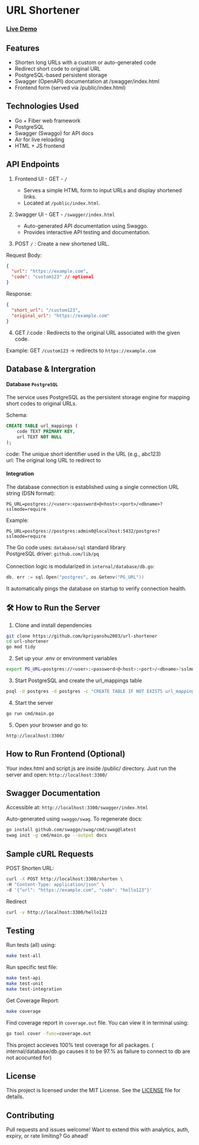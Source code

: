 # URL Shortener

### [Live Demo](https://url-shortener-uy9w.onrender.com/)

## Features

- Shorten long URLs with a custom or auto-generated code
- Redirect short code to original URL
- PostgreSQL-based persistent storage
- Swagger (OpenAPI) documentation at /swagger/index.html
- Frontend form (served via /public/index.html)

## Technologies Used

- Go + Fiber web framework
- PostgreSQL
- Swagger (Swaggo) for API docs
- Air for live reloading
- HTML + JS frontend

## API Endpoints

1. Frontend UI - GET - `/`

   - Serves a simple HTML form to input URLs and display shortened links.
   - Located at `/public/index.html`.

2. Swagger UI - GET - `/swagger/index.html`

   - Auto-generated API documentation using Swaggo.
   - Provides interactive API testing and documentation.

3. POST `/` : Create a new shortened URL.

Request Body:

```json
{
  "url": "https://example.com",
  "code": "custom123" // optional
}
```

Response:

```json
{
  "short_url": "/custom123",
  "original_url": "https://example.com"
}
```

4. GET /:code : Redirects to the original URL associated with the given code.

Example:
GET `/custom123` → redirects to `https://example.com`

## Database & Intergration

#### Database `PostgreSQL`

The service uses PostgreSQL as the persistent storage engine for mapping short codes to original URLs.

Schema:

```sql
CREATE TABLE url_mappings (
	code TEXT PRIMARY KEY,
	url TEXT NOT NULL
);
```

code: The unique short identifier used in the URL (e.g., abc123)\
url: The original long URL to redirect to

#### Integration

The database connection is established using a single connection URL string (DSN format):

```plaintext
PG_URL=postgres://<user>:<password>@<host>:<port>/<dbname>?sslmode=require
```

Example:

```plaintext
PG_URL=postgres://postgres:admin0@localhost:5432/postgres?sslmode=require
```

The Go code uses: `database/sql` standard library\
PostgreSQL driver: `github.com/lib/pq`\
<br>
Connection logic is modularized in `internal/database/db.go`:

```go
db, err := sql.Open("postgres", os.Getenv("PG_URL"))
```

It automatically pings the database on startup to verify connection health.

## 🛠️ How to Run the Server

1. Clone and install dependencies

```bash
git clone https://github.com/kpriyanshu2003/url-shortener
cd url-shortener
go mod tidy
```

2. Set up your .env or environment variables

```bash
export PG_URL=postgres://<user>:<password>@<host>:<port>/<dbname>?sslmode=require
```

3. Start PostgreSQL and create the url_mappings table

```bash
psql -U postgres -d postgres -c "CREATE TABLE IF NOT EXISTS url_mappings (code TEXT PRIMARY KEY, url TEXT NOT NULL);"
```

4. Start the server

```bash
go run cmd/main.go
```

5. Open your browser and go to:

```
http://localhost:3300/
```

## How to Run Frontend (Optional)

Your index.html and script.js are inside /public/ directory. Just run the server and open: `http://localhost:3300/`

## Swagger Documentation

Accessible at: `http://localhost:3300/swagger/index.html`

Auto-generated using `swaggo/swag`. To regenerate docs:

```bash
go install github.com/swaggo/swag/cmd/swag@latest
swag init -g cmd/main.go --output docs
```

## Sample cURL Requests

POST Shorten URL:

```bash
curl -X POST http://localhost:3300/shorten \
-H "Content-Type: application/json" \
-d '{"url": "https://example.com", "code": "hello123"}'
```

Redirect

```bash
curl -v http://localhost:3300/hello123
```

## Testing

Run tests (all) using:

```bash
make test-all
```

Run specific test file:

```bash
make test-api
make test-unit
make test-integration
```

Get Coverage Report:

```bash
make coverage
```

Find coverage report in `coverage.out` file. You can view it in terminal using:

```bash
go tool cover -func=coverage.out
```

This project accieves 100% test coverage for all packages. ( internal/database/db.go causes it to be 97.% as failure to connect to db are not acocunted for)

## License

This project is licensed under the MIT License. See the [LICENSE](LICENSE) file for details.

## Contributing

Pull requests and issues welcome!
Want to extend this with analytics, auth, expiry, or rate limiting? Go ahead!
